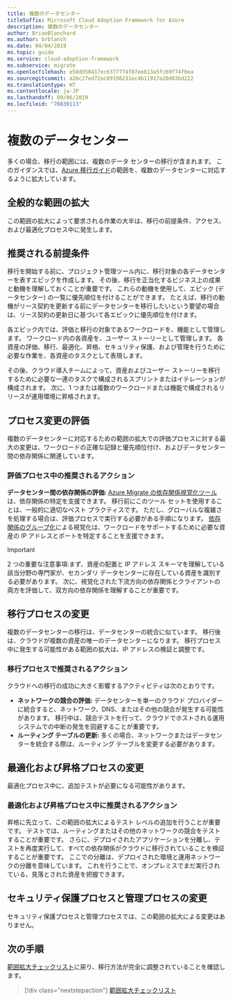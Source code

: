 ```yaml
---
title: 複数のデータセンター
titleSuffix: Microsoft Cloud Adoption Framework for Azure
description: 複数のデータセンター
author: BrianBlanchard
ms.author: brblanch
ms.date: 04/04/2019
ms.topic: guide
ms.service: cloud-adoption-framework
ms.subservice: migrate
ms.openlocfilehash: e58dd50417ec6377774f07ee613a5fc69f74f0ea
ms.sourcegitcommit: a26c27ed72ac89198231ec4b11917a20d03bd222
ms.translationtype: HT
ms.contentlocale: ja-JP
ms.lasthandoff: 09/06/2019
ms.locfileid: "70839113"
---
```

# <a name="multiple-datacenters"></a>複数のデータセンター

多くの場合、移行の範囲には、複数のデータ センターの移行が含まれます。 このガイダンスでは、[Azure 移行ガイド](../azure-migration-guide/index.md)の範囲を、複数のデータセンターに対応するように拡大しています。

## <a name="general-scope-expansion"></a>全般的な範囲の拡大

この範囲の拡大によって要求される作業の大半は、移行の前提条件、アクセス、および最適化プロセス中に発生します。

## <a name="suggested-prerequisites"></a>推奨される前提条件

移行を開始する前に、プロジェクト管理ツール内に、移行対象の各データセンターを表すエピックを作成します。 その後、移行を正当化するビジネス上の成果と動機を理解しておくことが重要です。 これらの動機を使用して、エピック (データセンター) の一覧に優先順位を付けることができます。 たとえば、移行の動機がリース契約を更新する前にデータセンターを移行したいという要望の場合は、リース契約の更新日に基づいて各エピックに優先順位を付けます。

各エピック内では、評価と移行の対象であるワークロードを、機能として管理します。 ワークロード内の各資産を、ユーザー ストーリーとして管理します。 各資産の評価、移行、最適化、昇格、セキュリティ保護、および管理を行うために必要な作業を、各資産のタスクとして表現します。

その後、クラウド導入チームによって、資産およびユーザー ストーリーを移行するために必要な一連のタスクで構成されるスプリントまたはイテレーションが構成されます。 次に、1 つまたは複数のワークロードまたは機能で構成されるリリースが運用環境に昇格されます。

## <a name="assess-process-changes"></a>プロセス変更の評価

複数のデータセンターに対応するための範囲の拡大での評価プロセスに対する最大の変更は、ワークロードの正確な記録と優先順位付け、およびデータセンター間の依存関係に関連しています。

### <a name="suggested-action-during-the-assess-process"></a>評価プロセス中の推奨されるアクション

**データセンター間の依存関係の評価:** [Azure Migrate の依存関係視覚化ツール](/azure/migrate/concepts-dependency-visualization)は、依存関係の特定を支援できます。 移行前にこのツール セットを使用することは、一般的に適切なベスト プラクティスです。 ただし、グローバルな複雑さを処理する場合は、評価プロセスで実行する必要がある手順になります。 [依存関係のグループ化](/azure/migrate/how-to-create-group-machine-dependencies)による視覚化は、ワークロードをサポートするために必要な資産の IP アドレスとポートを特定することを支援できます。

> [!IMPORTANT]
> 2 つの重要な注意事項:まず、資産の配置と IP アドレス スキーマを理解している該当分野の専門家が、セカンダリ データセンターに存在している資産を識別する必要があります。 次に、視覚化された下流方向の依存関係とクライアントの両方を評価して、双方向の依存関係を理解することが重要です。

## <a name="migrate-process-changes"></a>移行プロセスの変更

複数のデータセンターの移行は、データセンターの統合に似ています。 移行後は、クラウドが複数の資産の唯一のデータセンターになります。 移行プロセス中に発生する可能性がある範囲の拡大は、IP アドレスの検証と調整です。

### <a name="suggested-action-during-the-migrate-process"></a>移行プロセスで推奨されるアクション

クラウドへの移行の成功に大きく影響するアクティビティは次のとおりです。

- **ネットワークの競合の評価:** データセンターを単一のクラウド プロバイダーに統合すると、ネットワーク、DNS、またはその他の競合が発生する可能性があります。 移行中は、競合テストを行って、クラウドでホストされる運用システムでの中断の発生を回避することが重要です。
- **ルーティング テーブルの更新:** 多くの場合、ネットワークまたはデータセンターを統合する際は、ルーティング テーブルを変更する必要があります。

## <a name="optimize-and-promote-process-changes"></a>最適化および昇格プロセスの変更

最適化プロセス中に、追加テストが必要になる可能性があります。

### <a name="suggested-action-during-the-optimize-and-promote-process"></a>最適化および昇格プロセス中に推奨されるアクション

昇格に先立って、この範囲の拡大によるテスト レベルの追加を行うことが重要です。 テストでは、ルーティングまたはその他のネットワークの競合をテストすることが重要です。 さらに、デプロイされたアプリケーションを分離し、テストを再度実行して、すべての依存関係がクラウドに移行されていることを検証することが重要です。 ここでの分離は、デプロイされた環境と運用ネットワークの分離を意味しています。 これを行うことで、オンプレミスでまだ実行されている、見落とされた資産を把握できます。

## <a name="secure-and-manage-process-changes"></a>セキュリティ保護プロセスと管理プロセスの変更

セキュリティ保護プロセスと管理プロセスでは、この範囲の拡大による変更はありません。

## <a name="next-steps"></a>次の手順

[範囲拡大チェックリスト](./index.md)に戻り、移行方法が完全に調整されていることを確認します。

> [!div class="nextstepaction"]
> [範囲拡大チェックリスト](./index.md)
